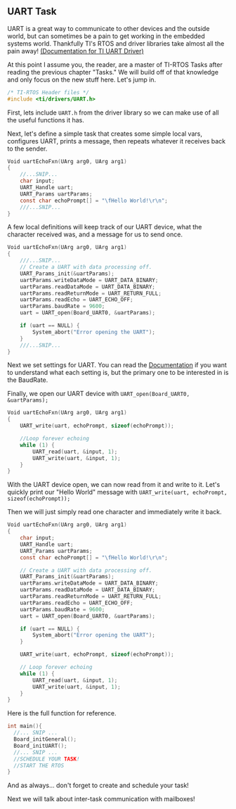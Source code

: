 ## UART Task

UART is a great way to communicate to other devices and the outside world, but can sometimes be a pain to get working in the embedded systems world. Thankfully TI's RTOS and driver libraries take almost all the pain away! [(Documentation for TI UART Driver)](http://software-dl.ti.com/dsps/dsps_public_sw/sdo_sb/targetcontent/tirtos/2_14_03_28/exports/tirtos_full_2_14_03_28/docs/doxygen/html/_u_a_r_t_8h.html)

At this point I assume you, the reader, are a master of TI-RTOS Tasks after reading the previous chapter "Tasks." We will build off of that knowledge and only focus on the new stuff here. Let's jump in.

```c
/* TI-RTOS Header files */
#include <ti/drivers/UART.h>
```
First, lets include `UART.h` from the driver library so we can make use of all the useful functions it has.

Next, let's define a simple task that creates some simple local vars, configures UART, prints a message, then repeats whatever it receives back to the sender.

```c
Void uartEchoFxn(UArg arg0, UArg arg1)
{
    //...SNIP...
    char input;
    UART_Handle uart;
    UART_Params uartParams;
    const char echoPrompt[] = "\fHello World!\r\n";
    ///...SNIP...
}
```
A few local definitions will keep track of our UART device, what the character received was, and a message for us to send once.

```c
Void uartEchoFxn(UArg arg0, UArg arg1)
{
    ///...SNIP...
    // Create a UART with data processing off.
    UART_Params_init(&uartParams);
    uartParams.writeDataMode = UART_DATA_BINARY;
    uartParams.readDataMode = UART_DATA_BINARY;
    uartParams.readReturnMode = UART_RETURN_FULL;
    uartParams.readEcho = UART_ECHO_OFF;
    uartParams.baudRate = 9600;
    uart = UART_open(Board_UART0, &uartParams);

    if (uart == NULL) {
        System_abort("Error opening the UART");
    }
    ///...SNIP...
}
```

Next we set settings for UART. You can read the [Documentation](http://software-dl.ti.com/dsps/dsps_public_sw/sdo_sb/targetcontent/tirtos/2_14_03_28/exports/tirtos_full_2_14_03_28/docs/doxygen/html/_u_a_r_t_8h.html) if you want to understand what each setting is, but the primary one to be interested in is the BaudRate.

Finally, we open our UART device with `UART_open(Board_UART0, &uartParams);`

```c
Void uartEchoFxn(UArg arg0, UArg arg1)
{
    UART_write(uart, echoPrompt, sizeof(echoPrompt));

    //Loop forever echoing
    while (1) {
        UART_read(uart, &input, 1);
        UART_write(uart, &input, 1);
    }
}
```
With the UART device open, we can now read from it and write to it. Let's quickly print our "Hello World" message with `UART_write(uart, echoPrompt, sizeof(echoPrompt));`

Then we will just simply read one character and immediately write it back.

```c
Void uartEchoFxn(UArg arg0, UArg arg1)
{
    char input;
    UART_Handle uart;
    UART_Params uartParams;
    const char echoPrompt[] = "\fHello World!\r\n";

    // Create a UART with data processing off.
    UART_Params_init(&uartParams);
    uartParams.writeDataMode = UART_DATA_BINARY;
    uartParams.readDataMode = UART_DATA_BINARY;
    uartParams.readReturnMode = UART_RETURN_FULL;
    uartParams.readEcho = UART_ECHO_OFF;
    uartParams.baudRate = 9600;
    uart = UART_open(Board_UART0, &uartParams);

    if (uart == NULL) {
        System_abort("Error opening the UART");
    }

    UART_write(uart, echoPrompt, sizeof(echoPrompt));

    // Loop forever echoing
    while (1) {
        UART_read(uart, &input, 1);
        UART_write(uart, &input, 1);
    }
}
```

Here is the full function for reference.


```c
int main(){
  //... SNIP ...
  Board_initGeneral();
  Board_initUART();
  //... SNIP ...
  //SCHEDULE YOUR TASK!
  //START THE RTOS
}

```
And as always... don't forget to create and schedule your task!

Next we will talk about inter-task communication with mailboxes!  
